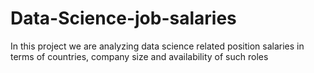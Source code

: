 # Data-Science-job-salaries
In this project we are analyzing data science related position salaries in terms of countries, company size and availability of such roles
